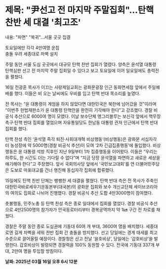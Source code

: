 # **제목: "尹선고 전 마지막 주말집회"…탄핵찬반 세 대결 '최고조'**

  내용: "파면" "복귀"…서울 곳곳 집결  

토요일에만 각각 4만여명 운집  
충돌 우려 세종대로 차벽 설치  

주말 동안 서울 도심 곳곳에서 대규모 탄핵 찬반 집회가 열렸다. 양측은 윤석열 대통령 탄핵심판 선고 전 마지막 주말 집회일 수 있다고 보고 토요일에 이어 일요일에도 총력전을 펼쳤다.  

16일 전광훈 목사가 이끄는 사랑제일교회는 광화문광장 인근 동화면세점 앞에서 주일예배를 했다. 이들은 비 오는 날씨에도 우비를 입고 탄핵 반대 목소리를 높였다.  

전 목사는 “윤 대통령이 계엄을 하지 않았다면 대한민국은 북한에 넘어갔을 것”이라며 “이번주 헌법재판소가 윤 대통령 탄핵안을 완전히 기각해야 한다”고 강조했다. 경찰 비공식 추산으로 6000여 명이 모였다. 이날 보수단체 앵그리블루는 보신각 앞에서 핵무장 촉구·탄핵 반대 집회를 열었으며 자유통일당도 한남동 대통령 관저 인근에서 탄핵 반대 집회를 했다.  

탄핵 찬성 측인 ‘윤석열 즉각 퇴진·사회대개혁 비상행동’(비상행동)은 광화문 서십자각 터 농성장에 약 5000명(경찰 비공식 추산)이 모여 ‘2차 긴급집중행동’에 돌입했다. 비상행동은 윤 대통령 석방 직후인 지난 9일부터 1차 집중행동을 이어왔다. 이들은 “우리는 하루도, 한 시간도 더는 기다릴 수 없다”며 “지금 당장 윤석열을 파면하고 새로운 세상을 얘기해야 한다”고 주장했다. 앞서 국회의사당 앞에서 ‘국민보고대회’를 연 더불어민주당은 도보로 마포대교를 건너 행진해 동십자각 집회에 합류했다.  

15일에도 탄핵 찬반 단체는 팽팽한 세 대결을 펼쳤다. 탄핵 반대 측은 전 목사가 주축인 대한민국바로세우기운동본부(대국본)의 광화문 집회와 보수 개신교단체 세이브코리아의 여의도 집회로 나뉘어 진행했다. 경찰 비공식 추산 도합 4만3000명이 참여했다.  

촛불행동, 민주노총 등 탄핵 찬성 측은 종로 일대에서 집회를 열었다. 경찰 비공식 추산으로 4만2500명의 참가자가 안국동로터리부터 경복궁역까지 약 1㎞ 구간 전 차로를 채웠다.  

경찰은 주말 동안 종로 도심권에 기동대 60여 개 부대, 3600여 명을 배치했다. 세종대로엔 길게 차벽을 세워 찬반 집회 간 충돌을 방지했다. 선고 당일에는 경계 태세를 최고 수준으로 끌어올릴 예정이다. 경찰청은 선고 전날 ‘을호비상’, 당일에는 ‘갑호비상’을 발령한다. 갑호비상이 발령되면 경찰력을 100% 동원할 수 있다. 전국에 기동대 337개 부대, 2만여 명을 투입할 방침이다.

  **날짜: 2025년 03월 16일 오후 6시 12분**